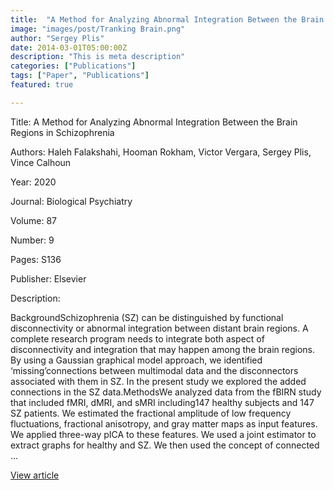 ```yaml
---
title:  "A Method for Analyzing Abnormal Integration Between the Brain Regions in Schizophrenia"
image: "images/post/Tranking Brain.png"
author: "Sergey Plis"
date: 2014-03-01T05:00:00Z
description: "This is meta description"
categories: ["Publications"]
tags: ["Paper", "Publications"]
featured: true

---
```

Title: A Method for Analyzing Abnormal Integration Between the Brain Regions in Schizophrenia
  
Authors: Haleh Falakshahi, Hooman Rokham, Victor Vergara, Sergey Plis, Vince Calhoun
  
Year: 2020
  
Journal: Biological Psychiatry
  
Volume: 87
  
Number: 9
  
Pages: S136
  
Publisher: Elsevier
  
Description:
  
BackgroundSchizophrenia (SZ) can be distinguished by functional disconnectivity or abnormal integration between distant brain regions. A complete research program needs to integrate both aspect of disconnectivity and integration that may happen among the brain regions. By using a Gaussian graphical model approach, we identified ‘missing’connections between multimodal data and the disconnectors associated with them in SZ. In the present study we explored the added connections in the SZ data.MethodsWe analyzed data from the fBIRN study that included fMRI, dMRI, and sMRI including147 healthy subjects and 147 SZ patients. We estimated the fractional amplitude of low frequency fluctuations, fractional anisotropy, and gray matter maps as input features. We applied three-way pICA to these features. We used a joint estimator to extract graphs for healthy and SZ. We then used the concept of connected …

  
[View article](https://www.biologicalpsychiatryjournal.com/article/S0006-3223(20)30474-1/abstract)  
